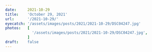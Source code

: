 ```yaml
---
date:     2021-10-29
title:    'October 29, 2021'
url:      '/2021-10-29/'
eyecatch: '/assets/images/posts/2021/2021-10-29/DSC04247.jpg'
photos:   [
            '/assets/images/posts/2021/2021-10-29/DSC04247.jpg',
          ]
draft:    false
---
```

